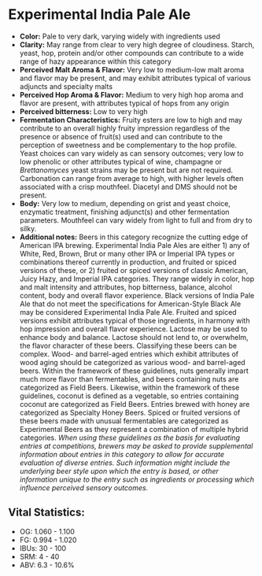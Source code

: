 # Experimental India Pale Ale

- **Color:** Pale to very dark, varying widely with ingredients used
- **Clarity:** May range from clear to very high degree of cloudiness. Starch, yeast, hop, protein and/or other compounds can contribute to a wide range of hazy appearance within this category
- **Perceived Malt Aroma & Flavor:** Very low to medium-low malt aroma and flavor may be present, and may exhibit attributes typical of various adjuncts and specialty malts 
- **Perceived Hop Aroma & Flavor:** Medium to very high hop aroma and flavor are present, with attributes typical of hops from any origin
- **Perceived bitterness:** Low to very high
- **Fermentation Characteristics:** Fruity esters are low to high and may contribute to an overall highly fruity impression regardless of the presence or absence of fruit(s) used and can contribute to the perception of sweetness and be complementary to the hop profile. Yeast choices can vary widely as can sensory outcomes; very low to low phenolic or other attributes typical of wine, champagne or _Brettanomyces_ yeast strains may be present but are not required. Carbonation can range from average to high, with higher levels often associated with a crisp mouthfeel. Diacetyl and DMS should not be present.
- **Body:** Very low to medium, depending on grist and yeast choice, enzymatic treatment, finishing adjunct(s) and other fermentation parameters. Mouthfeel can vary widely from light to full and from dry to silky.
- **Additional notes:** Beers in this category recognize the cutting edge of American IPA brewing. Experimental India Pale Ales are either 1) any of White, Red, Brown, Brut or many other IPA or Imperial IPA types or combinations thereof currently in production, and fruited or spiced versions of these, or 2) fruited or spiced versions of classic American, Juicy Hazy, and Imperial IPA categories. They range widely in color, hop and malt intensity and attributes, hop bitterness, balance, alcohol content, body and overall flavor experience. Black versions of India Pale Ale that do not meet the specifications for American-Style Black Ale may be considered Experimental India Pale Ale. Fruited and spiced versions exhibit attributes typical of those ingredients, in harmony with hop impression and overall flavor experience. Lactose may be used to enhance body and balance. Lactose should not lend to, or overwhelm, the flavor character of these beers. Classifying these beers can be complex. Wood- and barrel-aged entries which exhibit attributes of wood aging should be categorized as various wood- and barrel-aged beers. Within the framework of these guidelines, nuts generally impart much more flavor than fermentables, and beers containing nuts are categorized as Field Beers. Likewise, within the framework of these guidelines, coconut is defined as a vegetable, so entries containing coconut are categorized as Field Beers. Entries brewed with honey are categorized as Specialty Honey Beers. Spiced or fruited versions of these beers made with unusual fermentables are categorized as Experimental Beers as they represent a combination of multiple hybrid categories. _When using these guidelines as the basis for evaluating entries at competitions, brewers may be asked to provide supplemental information about entries in this category to allow for accurate evaluation of diverse entries. Such information might include the underlying beer style upon which the entry is based, or other information unique to the entry such as ingredients or processing which influence perceived sensory outcomes._

## Vital Statistics:

- OG: 1.060 - 1.100
- FG: 0.994 - 1.020
- IBUs: 30 - 100
- SRM: 4 - 40
- ABV: 6.3 - 10.6%

